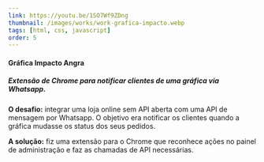 ```yaml
---
link: https://youtu.be/1SO7Wf9ZDng
thumbnail: /images/works/work-grafica-impacto.webp
tags: [html, css, javascript]
order: 5
---
```

#### Gráfica Impacto Angra
##### Extensão de Chrome para notificar clientes de uma gráfica via Whatsapp.
**O desafio:** integrar uma loja online sem API aberta com uma API de mensagem por Whatsapp. O objetivo era notificar os clientes quando a gráfica mudasse os status dos seus pedidos.

**A solução:** fiz uma extensão para o Chrome que reconhece ações no painel de administração e faz as chamadas de API necessárias.